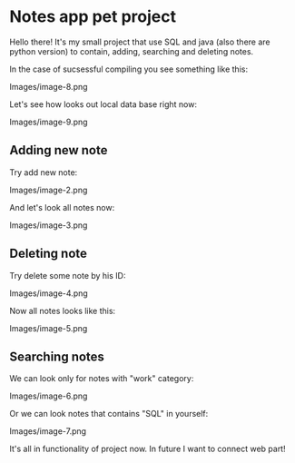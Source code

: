 # Notes app pet project

Hello there! It's my small project that use SQL and java (also there are python version) to contain, adding, searching and deleting notes.

In the case of sucsessful compiling you see something like this:

Images/image-8.png

Let's see how looks out local data base right now:

Images/image-9.png


## Adding new note

Try add new note:

Images/image-2.png

And let's look all notes now:

Images/image-3.png


## Deleting note

Try delete some note by his ID:

Images/image-4.png

Now all notes looks like this:

Images/image-5.png


## Searching notes

We can look only for notes with "work" category:

Images/image-6.png

Or we can look notes that contains "SQL" in yourself:

Images/image-7.png


It's all in functionality of project now. In future I want to connect web part!